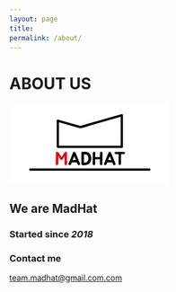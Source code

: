 ```yaml
---
layout: page
title:
permalink: /about/
---
```


# ABOUT US

<img src="./logo.png">

## We are MadHat

### Started since *2018*

### Contact me  
[team.madhat@gmail.com.com](mailto:team.madhat@gmail.com.com)
